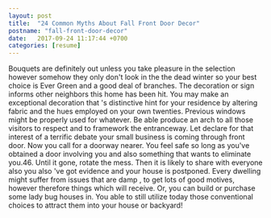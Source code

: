 ```yaml
---
layout: post
title:  "24 Common Myths About Fall Front Door Decor"
postname: "fall-front-door-decor"
date:   2017-09-24 11:17:44 +0700
categories: [resume]
---
```

Bouquets are definitely out unless you take pleasure in the selection however somehow they only don't look in the the dead winter so your best choice is Ever Green and a good deal of branches. The decoration or sign informs other neighbors this home has been hit. You may make an exceptional decoration that 's distinctive hint for your residence by altering fabric and the hues employed on your own twenties. Previous windows might be properly used for whatever. Be able produce an arch to all those visitors to respect and to framework the entranceway. Let declare for that interest of a terrific debate your small business is coming through front door. Now you call for a doorway nearer. You feel safe so long as you've obtained a door involving you and also something that wants to eliminate you.46. Until it gone, rotate the mess. Then it is likely to share with everyone also you also 've got evidence and your house is postponed. Every dwelling might suffer from issues that are damp , to get lots of good motives, however therefore things which will receive. Or, you can build or purchase some lady bug houses in. You able to still utilize today those conventional choices to attract them into your house or backyard!
